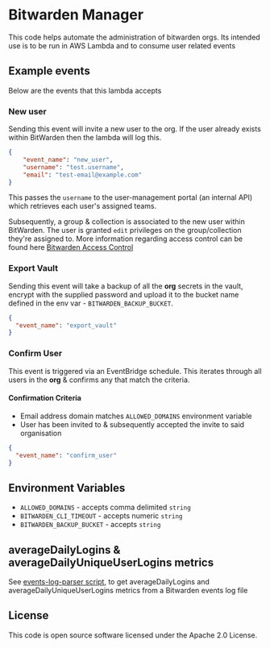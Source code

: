 # Bitwarden Manager

This code helps automate the administration of bitwarden orgs.
Its intended use is to be run in AWS Lambda and to consume user related events

## Example events

Below are the events that this lambda accepts

### New user

Sending this event will invite a new user to the org.
If the user already exists within BitWarden then the lambda will log this.

```json
{
    "event_name": "new_user",
    "username": "test.username",
    "email": "test-email@example.com"
}
```

This passes the `username` to the user-management portal (an internal API) which retrieves each user's assigned teams.

Subsequently, a group & collection is associated to the new user within BitWarden.
The user is granted `edit` privileges on the group/collection they're assigned to.
More information regarding access control can be found here [Bitwarden Access Control](https://bitwarden.com/help/user-types-access-control/#permissions)

### Export Vault

Sending this event will take a backup of all the **org** secrets in the vault, encrypt with the supplied password
and upload it to the bucket name defined in the env var - `BITWARDEN_BACKUP_BUCKET`.

```json
{
  "event_name": "export_vault"
}
```

### Confirm User

This event is triggered via an EventBridge schedule. This iterates through all users in the **org** & confirms
any that match the criteria.

#### Confirmation Criteria

- Email address domain matches `ALLOWED_DOMAINS` environment variable
- User has been invited to & subsequently accepted the invite to said organisation

```json
{
  "event_name": "confirm_user"
}
```

## Environment Variables

- `ALLOWED_DOMAINS` - accepts comma delimited `string`
- `BITWARDEN_CLI_TIMEOUT` - accepts numeric `string`
- `BITWARDEN_BACKUP_BUCKET` - accepts `string`

## averageDailyLogins & averageDailyUniqueUserLogins metrics

See [events-log-parser script](scripts/events-log-parser/README.md), to get averageDailyLogins and
averageDailyUniqueUserLogins metrics from a Bitwarden events log file

## License

This code is open source software licensed under the Apache 2.0 License.
